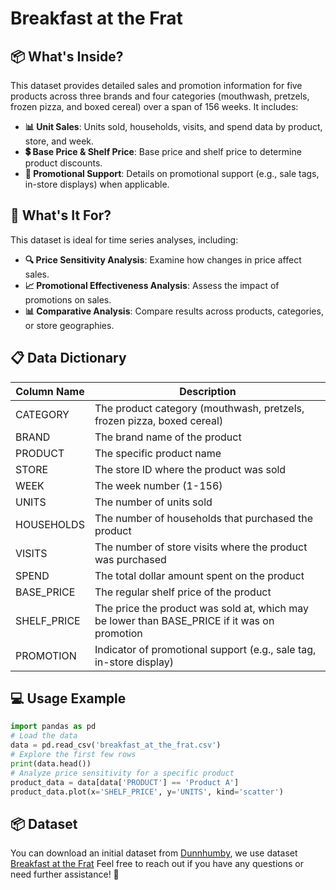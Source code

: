 # Breakfast at the Frat

## 📦 What's Inside?
This dataset provides detailed sales and promotion information for five products across three brands and four categories (mouthwash, pretzels, frozen pizza, and boxed cereal) over a span of 156 weeks. It includes:

- **📊 Unit Sales**: Units sold, households, visits, and spend data by product, store, and week.
- **💲 Base Price & Shelf Price**: Base price and shelf price to determine product discounts.
- **🎯 Promotional Support**: Details on promotional support (e.g., sale tags, in-store displays) when applicable.

## 🎯 What's It For?
This dataset is ideal for time series analyses, including:

- **🔍 Price Sensitivity Analysis**: Examine how changes in price affect sales.
- **📈 Promotional Effectiveness Analysis**: Assess the impact of promotions on sales.
- **📊 Comparative Analysis**: Compare results across products, categories, or store geographies.

## 📋 Data Dictionary

| Column Name  | Description                                                                 |
|--------------|-----------------------------------------------------------------------------|
| CATEGORY     | The product category (mouthwash, pretzels, frozen pizza, boxed cereal)      |
| BRAND        | The brand name of the product                                               |
| PRODUCT      | The specific product name                                                   |
| STORE        | The store ID where the product was sold                                     |
| WEEK         | The week number (1-156)                                                    |
| UNITS        | The number of units sold                                                    |
| HOUSEHOLDS   | The number of households that purchased the product                         |
| VISITS       | The number of store visits where the product was purchased                  |
| SPEND        | The total dollar amount spent on the product                                |
| BASE_PRICE   | The regular shelf price of the product                                      |
| SHELF_PRICE  | The price the product was sold at, which may be lower than BASE_PRICE if it was on promotion |
| PROMOTION    | Indicator of promotional support (e.g., sale tag, in-store display)        |

## 💻 Usage Example

```python
import pandas as pd
# Load the data
data = pd.read_csv('breakfast_at_the_frat.csv')
# Explore the first few rows
print(data.head())
# Analyze price sensitivity for a specific product
product_data = data[data['PRODUCT'] == 'Product A']
product_data.plot(x='SHELF_PRICE', y='UNITS', kind='scatter')
```
## 📦 Dataset
You can download an initial dataset from [Dunnhumby](https://www.dunnhumby.com), we use dataset [Breakfast at the Frat](https://www.dunnhumby.com/source-files)
Feel free to reach out if you have any questions or need further assistance! 🚀
